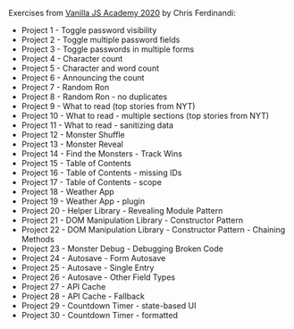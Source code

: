 Exercises from [Vanilla JS Academy 2020](https://vanillajsacademy.com) by Chris Ferdinandi:

* Project 1 - Toggle password visibility
* Project 2 - Toggle multiple password fields
* Project 3 - Toggle passwords in multiple forms
* Project 4 - Character count
* Project 5 - Character and word count
* Project 6 - Announcing the count
* Project 7 - Random Ron
* Project 8 - Random Ron - no duplicates
* Project 9 - What to read (top stories from NYT)
* Project 10 - What to read - multiple sections (top stories from NYT)
* Project 11 - What to read - sanitizing data
* Project 12 - Monster Shuffle
* Project 13 - Monster Reveal
* Project 14 - Find the Monsters - Track Wins
* Project 15 - Table of Contents
* Project 16 - Table of Contents - missing IDs
* Project 17 - Table of Contents - scope
* Project 18 - Weather App
* Project 19 - Weather App - plugin
* Project 20 - Helper Library - Revealing Module Pattern
* Project 21 - DOM Manipulation Library - Constructor Pattern
* Project 22 - DOM Manipulation Library - Constructor Pattern - Chaining Methods
* Project 23 - Monster Debug - Debugging Broken Code
* Project 24 - Autosave - Form Autosave
* Project 25 - Autosave - Single Entry
* Project 26 - Autosave - Other Field Types
* Project 27 - API Cache
* Project 28 - API Cache - Fallback
* Project 29 - Countdown Timer - state-based UI
* Project 30 - Countdown Timer - formatted